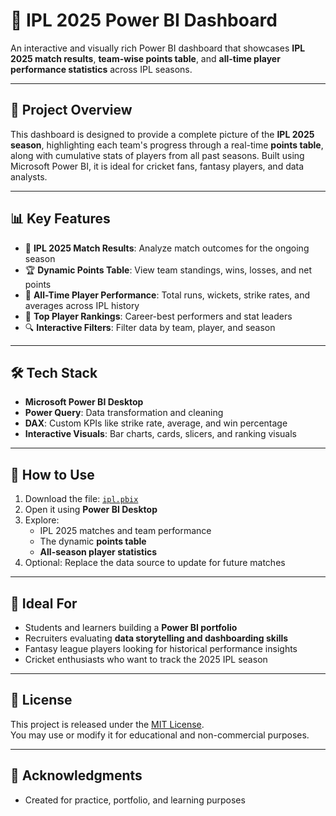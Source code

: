 # 🏏 IPL 2025 Power BI Dashboard

An interactive and visually rich Power BI dashboard that showcases **IPL 2025 match results**, **team-wise points table**, and **all-time player performance statistics** across IPL seasons.

---

## 📌 Project Overview

This dashboard is designed to provide a complete picture of the **IPL 2025 season**, highlighting each team's progress through a real-time **points table**, along with cumulative stats of players from all past seasons. Built using Microsoft Power BI, it is ideal for cricket fans, fantasy players, and data analysts.

---

## 📊 Key Features

- 📅 **IPL 2025 Match Results**: Analyze match outcomes for the ongoing season  
- 🏆 **Dynamic Points Table**: View team standings, wins, losses, and net points  
- 🧍 **All-Time Player Performance**: Total runs, wickets, strike rates, and averages across IPL history  
- 🏅 **Top Player Rankings**: Career-best performers and stat leaders  
- 🔍 **Interactive Filters**: Filter data by team, player, and season

---

## 🛠️ Tech Stack

- **Microsoft Power BI Desktop**
- **Power Query**: Data transformation and cleaning
- **DAX**: Custom KPIs like strike rate, average, and win percentage
- **Interactive Visuals**: Bar charts, cards, slicers, and ranking visuals

---

## 🚀 How to Use

1. Download the file: [`ipl.pbix`](./ipl.pbix)  
2. Open it using **Power BI Desktop**  
3. Explore:
   - IPL 2025 matches and team performance
   - The dynamic **points table**
   - **All-season player statistics**  
4. Optional: Replace the data source to update for future matches

---

## 🎯 Ideal For

- Students and learners building a **Power BI portfolio**
- Recruiters evaluating **data storytelling and dashboarding skills**
- Fantasy league players looking for historical performance insights
- Cricket enthusiasts who want to track the 2025 IPL season

---

## 📄 License

This project is released under the [MIT License](LICENSE).  
You may use or modify it for educational and non-commercial purposes.

---

## 🙌 Acknowledgments
- Created for practice, portfolio, and learning purposes

